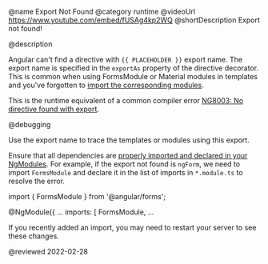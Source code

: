 @name Export Not Found
@category runtime
@videoUrl https://www.youtube.com/embed/fUSAg4kp2WQ
@shortDescription Export not found!

@description

Angular can't find a directive with `{{ PLACEHOLDER }}` export name. 
The export name is specified in the `exportAs` property of the directive decorator.
This is common when using FormsModule or Material modules in templates and you've forgotten to [import the corresponding modules](guide/sharing-ngmodules).

<div class="alert is-helpful">

This is the runtime equivalent of a common compiler error [NG8003: No directive found with export](errors/NG8003).

</div>

@debugging

Use the export name to trace the templates or modules using this export.

Ensure that all dependencies are [properly imported and declared in your NgModules](guide/sharing-ngmodules).
For example, if the export not found is `ngForm`, we need to import `FormsModule` and declare it in the list of imports in `*.module.ts` to resolve the error.

<code-example format="typescript" language="typescript">

import { FormsModule } from '&commat;angular/forms';

&commat;NgModule({
  &hellip;
  imports: [
    FormsModule,
    &hellip;

</code-example>

If you recently added an import, you may need to restart your server to see these changes.

<!-- links -->

<!-- external links -->

<!-- end links -->

@reviewed 2022-02-28
